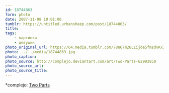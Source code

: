 ```yaml
---
id: 18744863
form: photo
date: 2007-11-08 10:01:00
tumblr: https://untitled.urbansheep.com/post/18744863/
title:
tags:
    - картинки
    - девушки
photo_original_url: https://64.media.tumblr.com/78n67m26L1ijde5fmsdvKxIw_1280.jpg
photo: ../../media/18744863.jpg
photo_caption:
photo_source: http://complejo.deviantart.com/art/Two-Parts-62993850
photo_source_url:
photo_source_title:
---
```


<p>*complejo: <a href="http://complejo.deviantart.com/art/Two-Parts-62993850">Two Parts</a></p>
